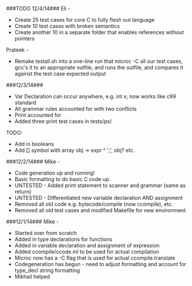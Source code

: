 ###TODO 12/4/14###
Eli -
* Create 25 test cases for core C to fully flesh out language
* Create 10 test cases with broken semantics
* Create another 10 in a separate folder that enables references without pointers 

Prateek -
* Remake testall.sh into a one-line run that microc -C all our test cases, gcc's it to an appropriate outfile, and runs the outfile, and compares it against the test case expected output

###12/3/14###
* Var Declaration can occur anywhere, e.g. int x; now works like c99 standard
* All grammar rules accounted for with two conflicts
* Print accounted for
* Added three print test cases in tests/ps/

TODO:
* Add in booleans
* Add [] symbol with array obj -> expr ^ ';', obj? etc.


###12/2/14###
Mike - 	
* Code generation up and running!
* Basic formatting to do basic C code up.
* UNTESTED - Added print statement to scanner and grammar (same as return)
* UNTESTED - Differentiated new variable declaration AND assignment
* Removed all old code e.g. bytecode/compile (now ccompile), etc.
* Removed all old test cases and modified Makefile for new environment


###12/1/14###
Mike -  
* Started over from scratch
* Added in type declarations for functions
* Added in variable declaration and assignment of expression
* Added ccompile/ccode.ml to be used for actual compilation
* Microc now has a -C flag that is used for actual ccompile.translate
* Codegeneration has begun - need to adjust formatting and account for type_decl string formatting
* Mikhail helped
